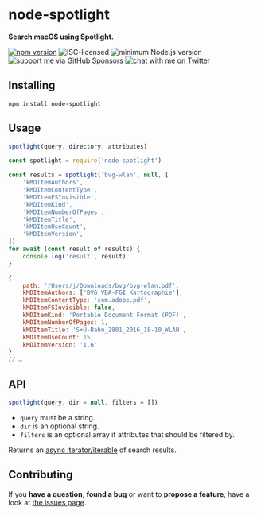 # node-spotlight

**Search macOS using Spotlight.**

[![npm version](https://img.shields.io/npm/v/node-spotlight.svg)](https://www.npmjs.com/package/node-spotlight)
![ISC-licensed](https://img.shields.io/github/license/derhuerst/node-spotlight.svg)
![minimum Node.js version](https://img.shields.io/node/v/node-spotlight.svg)
[![support me via GitHub Sponsors](https://img.shields.io/badge/support%20me-donate-fa7664.svg)](https://github.com/sponsors/derhuerst)
[![chat with me on Twitter](https://img.shields.io/badge/chat%20with%20me-on%20Twitter-1da1f2.svg)](https://twitter.com/derhuerst)


## Installing

```shell
npm install node-spotlight
```


## Usage

```js
spotlight(query, directory, attributes)
```

```js
const spotlight = require('node-spotlight')

const results = spotlight('bvg-wlan', null, [
	'kMDItemAuthors',
	'kMDItemContentType',
	'kMDItemFSInvisible',
	'kMDItemKind',
	'kMDItemNumberOfPages',
	'kMDItemTitle',
	'kMDItemUseCount',
	'kMDItemVersion',
])
for await (const result of results) {
	console.log('result', result)
}
```

```js
{
	path: '/Users/j/Downloads/bvg/bvg-wlan.pdf',
	kMDItemAuthors: ['BVG VBA-FGI Kartographie'],
	kMDItemContentType: 'com.adobe.pdf',
	kMDItemFSInvisible: false,
	kMDItemKind: 'Portable Document Format (PDF)',
	kMDItemNumberOfPages: 1,
	kMDItemTitle: 'S+U-Bahn_2901_2016_18-10_WLAN',
	kMDItemUseCount: 15,
	kMDItemVersion: '1.6'
}
// …
```


## API

```js
spotlight(query, dir = null, filters = [])
```

- `query` must be a string.
- `dir` is an optional string.
- `filters` is an optional array if attributes that should be filtered by.

Returns an [async iterator/iterable](https://developer.mozilla.org/en-US/docs/Web/JavaScript/Reference/Iteration_protocols#the_async_iterator_and_async_iterable_protocols) of search results.


## Contributing

If you **have a question**, **found a bug** or want to **propose a feature**, have a look at [the issues page](https://github.com/derhuerst/node-spotlight/issues).
